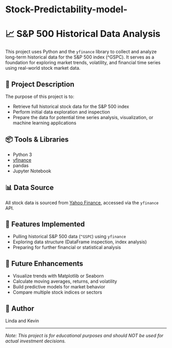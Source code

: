 # Stock-Predictability-model-

# 📈 S&P 500 Historical Data Analysis

This project uses Python and the `yfinance` library to collect and analyze long-term historical data for the S&P 500 index (^GSPC). It serves as a foundation for exploring market trends, volatility, and financial time series using real-world stock market data.

## 🧠 Project Description

The purpose of this project is to:
- Retrieve full historical stock data for the S&P 500 index
- Perform initial data exploration and inspection
- Prepare the data for potential time series analysis, visualization, or machine learning applications

## 📦 Tools & Libraries
- Python 3
- [yfinance](https://pypi.org/project/yfinance/)
- pandas
- Jupyter Notebook

## 📊 Data Source
All stock data is sourced from [Yahoo Finance](https://finance.yahoo.com/), accessed via the `yfinance` API.

## 📝 Features Implemented
- Pulling historical S&P 500 data (`^GSPC`) using `yfinance`
- Exploring data structure (DataFrame inspection, index analysis)
- Preparing for further financial or statistical analysis

## 📁 Future Enhancements
- Visualize trends with Matplotlib or Seaborn
- Calculate moving averages, returns, and volatility
- Build predictive models for market behavior
- Compare multiple stock indices or sectors

## 🧠 Author
Linda and Kevin

---

*Note: This project is for educational purposes and should NOT be used for actual investment decisions.*
